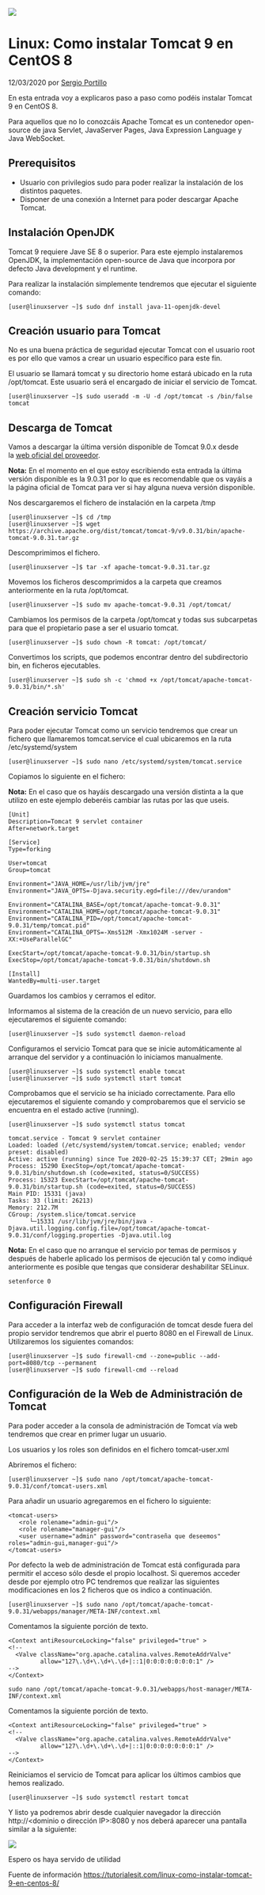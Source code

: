   
![](https://tutorialesit.com/wp-content/uploads/2020/02/Linux_Tomcat_9_CentOS_8_1.jpg)

# Linux: Como instalar Tomcat 9 en CentOS 8

12/03/2020 por [Sergio Portillo](https://tutorialesit.com/author/admin/ "Ver todas las entradas de Sergio Portillo")

En esta entrada voy a explicaros paso a paso como podéis instalar Tomcat 9 en CentOS 8.

Para aquellos que no lo conozcáis Apache Tomcat es un contenedor open-source de java Servlet, JavaServer Pages, Java Expression Language y Java WebSocket.

## **Prerequisitos**

-   Usuario con privilegios sudo para poder realizar la instalación de los distintos paquetes.
-   Disponer de una conexión a Internet para poder descargar Apache Tomcat.

## **Instalación OpenJDK**

Tomcat 9 requiere Jave SE 8 o superior. Para este ejemplo instalaremos OpenJDK, la implementación open-source de Java que incorpora por defecto Java development y el runtime.

Para realizar la instalación simplemente tendremos que ejecutar el siguiente comando:
````
[user@linuxserver ~]$ sudo dnf install java-11-openjdk-devel
````
## **Creación usuario para Tomcat**

No es una buena práctica de seguridad ejecutar Tomcat con el usuario root es por ello que vamos a crear un usuario específico para este fin.

El usuario se llamará tomcat y su directorio home estará ubicado en la ruta /opt/tomcat. Este usuario será el encargado de iniciar el servicio de Tomcat.
````
[user@linuxserver ~]$ sudo useradd -m -U -d /opt/tomcat -s /bin/false tomcat
````
## **Descarga de Tomcat**

Vamos a descargar la última versión disponible de Tomcat 9.0.x desde la [web oficial del proveedor](https://tomcat.apache.org/download-90.cgi).

**Nota:** En el momento en el que estoy escribiendo esta entrada la última versión disponible es la 9.0.31 por lo que es recomendable que os vayáis a la página oficial de Tomcat para ver si hay alguna nueva versión disponible.

Nos descargaremos el fichero de instalación en la carpeta /tmp
````
[user@linuxserver ~]$ cd /tmp
[user@linuxserver ~]$ wget https://archive.apache.org/dist/tomcat/tomcat-9/v9.0.31/bin/apache-tomcat-9.0.31.tar.gz
````
Descomprimimos el fichero.
````
[user@linuxserver ~]$ tar -xf apache-tomcat-9.0.31.tar.gz
````
Movemos los ficheros descomprimidos a la carpeta que creamos anteriormente en la ruta /opt/tomcat.
````
[user@linuxserver ~]$ sudo mv apache-tomcat-9.0.31 /opt/tomcat/
````
Cambiamos los permisos de la carpeta /opt/tomcat y todas sus subcarpetas para que el propietario pase a ser el usuario tomcat.
````
[user@linuxserver ~]$ sudo chown -R tomcat: /opt/tomcat/
````
Convertimos los scripts, que podemos encontrar dentro del subdirectorio bin, en ficheros ejecutables.
````
[user@linuxserver ~]$ sudo sh -c 'chmod +x /opt/tomcat/apache-tomcat-9.0.31/bin/*.sh'
````
## **Creación servicio Tomcat**

Para poder ejecutar Tomcat como un servicio tendremos que crear un fichero que llamaremos tomcat.service el cual ubicaremos en la ruta /etc/systemd/system
````
[user@linuxserver ~]$ sudo nano /etc/systemd/system/tomcat.service
````
Copiamos lo siguiente en el fichero:

**Nota:** En el caso que os hayáis descargado una versión distinta a la que utilizo en este ejemplo deberéis cambiar las rutas por las que useis.
````
[Unit]
Description=Tomcat 9 servlet container
After=network.target

[Service]
Type=forking

User=tomcat
Group=tomcat

Environment="JAVA_HOME=/usr/lib/jvm/jre"
Environment="JAVA_OPTS=-Djava.security.egd=file:///dev/urandom"

Environment="CATALINA_BASE=/opt/tomcat/apache-tomcat-9.0.31"
Environment="CATALINA_HOME=/opt/tomcat/apache-tomcat-9.0.31"
Environment="CATALINA_PID=/opt/tomcat/apache-tomcat-9.0.31/temp/tomcat.pid"
Environment="CATALINA_OPTS=-Xms512M -Xmx1024M -server -XX:+UseParallelGC"

ExecStart=/opt/tomcat/apache-tomcat-9.0.31/bin/startup.sh
ExecStop=/opt/tomcat/apache-tomcat-9.0.31/bin/shutdown.sh

[Install]
WantedBy=multi-user.target
````
Guardamos los cambios y cerramos el editor.

Informamos al sistema de la creación de un nuevo servicio, para ello ejecutaremos el siguiente comando:
````
[user@linuxserver ~]$ sudo systemctl daemon-reload
````
Configuramos el servicio Tomcat para que se inicie automáticamente al arranque del servidor y a continuación lo iniciamos manualmente.
````
[user@linuxserver ~]$ sudo systemctl enable tomcat
[user@linuxserver ~]$ sudo systemctl start tomcat
````
Comprobamos que el servicio se ha iniciado correctamente. Para ello ejecutaremos el siguiente comando y comprobaremos que el servicio se encuentra en el estado active (running).
````
[user@linuxserver ~]$ sudo systemctl status tomcat

tomcat.service - Tomcat 9 servlet container
Loaded: loaded (/etc/systemd/system/tomcat.service; enabled; vendor preset: disabled)
Active: active (running) since Tue 2020-02-25 15:39:37 CET; 29min ago
Process: 15290 ExecStop=/opt/tomcat/apache-tomcat-9.0.31/bin/shutdown.sh (code=exited, status=0/SUCCESS)
Process: 15323 ExecStart=/opt/tomcat/apache-tomcat-9.0.31/bin/startup.sh (code=exited, status=0/SUCCESS)
Main PID: 15331 (java)
Tasks: 33 (limit: 26213)
Memory: 212.7M
CGroup: /system.slice/tomcat.service
      └─15331 /usr/lib/jvm/jre/bin/java -Djava.util.logging.config.file=/opt/tomcat/apache-tomcat-9.0.31/conf/logging.properties -Djava.util.log
````
**Nota:** En el caso que no arranque el servicio por temas de permisos y después de haberle aplicado los permisos de ejecución tal y como indiqué anteriormente es posible que tengas que considerar deshabilitar SELinux.
````
setenforce 0
````
## **Configuración Firewall**

Para acceder a la interfaz web de configuración de tomcat desde fuera del propio servidor tendremos que abrir el puerto 8080 en el Firewall de Linux. Utilizaremos los siguientes comandos:
````
[user@linuxserver ~]$ sudo firewall-cmd --zone=public --add-port=8080/tcp --permanent 
[user@linuxserver ~]$ sudo firewall-cmd --reload
````
## **Configuración de la Web de Administración de Tomcat**

Para poder acceder a la consola de administración de Tomcat vía web tendremos que crear en primer lugar un usuario.

Los usuarios y los roles son definidos en el fichero tomcat-user.xml

Abriremos el fichero:
````
[user@linuxserver ~]$ sudo nano /opt/tomcat/apache-tomcat-9.0.31/conf/tomcat-users.xml
````
Para añadir un usuario agregaremos en el fichero lo siguiente:
````
<tomcat-users>
   <role rolename="admin-gui"/>
   <role rolename="manager-gui"/>
   <user username="admin" password="contraseña que deseemos" roles="admin-gui,manager-gui"/>
</tomcat-users>
````
Por defecto la web de administración de Tomcat está configurada para permitir el acceso sólo desde el propio localhost. Si queremos acceder desde por ejemplo otro PC tendremos que realizar las siguientes modificaciones en los 2 ficheros que os indico a continuación.
````
[user@linuxserver ~]$ sudo nano /opt/tomcat/apache-tomcat-9.0.31/webapps/manager/META-INF/context.xml
````
Comentamos la siguiente porción de texto.
````
<Context antiResourceLocking="false" privileged="true" >
<!--
  <Valve className="org.apache.catalina.valves.RemoteAddrValve"
         allow="127\.\d+\.\d+\.\d+|::1|0:0:0:0:0:0:0:1" />
-->
</Context>
````

````
sudo nano /opt/tomcat/apache-tomcat-9.0.31/webapps/host-manager/META-INF/context.xml
````
Comentamos la siguiente porción de texto.
````
<Context antiResourceLocking="false" privileged="true" >
<!--
  <Valve className="org.apache.catalina.valves.RemoteAddrValve"
         allow="127\.\d+\.\d+\.\d+|::1|0:0:0:0:0:0:0:1" />
-->
</Context>
````
Reiniciamos el servicio de Tomcat para aplicar los últimos cambios que hemos realizado.
````
[user@linuxserver ~]$ sudo systemctl restart tomcat
````
Y listo ya podremos abrir desde cualquier navegador la dirección http://<dominio o dirección IP>:8080 y nos deberá aparecer una pantalla similar a la siguiente:

![](https://tutorialesit.com/wp-content/uploads/2020/02/Linux_Tomcat_9_CentOS_8_1.jpg)

Espero os haya servido de utilidad

Fuente de información
https://tutorialesit.com/linux-como-instalar-tomcat-9-en-centos-8/